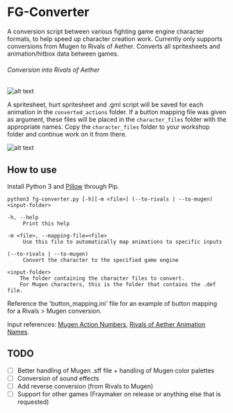 # FG-Converter
A conversion script between various fighting game engine character formats, to help speed up character creation work. Currently only supports conversions from Mugen to Rivals of Aether. Converts all spritesheets and animation/hitbox data between games.

###### Conversion into Rivals of Aether
![alt text](https://i.imgur.com/O2XegT7.png)

A spritesheet, hurt spritesheet and .gml script will be saved for each animation in the `converted_actions` folder. If a button mapping file was given as argument, these files will be placed in the `character_files` folder with the appropriate names. Copy the `character_files` folder to your workshop folder and continue work on it from there.

![alt text](https://i.imgur.com/uqQEjjS.png)
  
## How to use
Install Python 3 and [Pillow](https://github.com/python-pillow/Pillow) through Pip.

```
python3 fg-converter.py [-h][-m <file>] (--to-rivals | --to-mugen) <input-folder>

-h, --help
     Print this help

-m <file>, --mapping-file=<file>
     Use this file to automatically map animations to specific inputs

(--to-rivals | --to-mugen)
     Convert the character to the specified game engine

<input-folder>
    The folder containing the character files to convert.
    For Mugen characters, this is the folder that contains the .def file.
```

Reference the 'button_mapping.ini' file for an example of button mapping for a Rivals > Mugen conversion.

Input references: 
[Mugen Action Numbers](http://www.elecbyte.com/mugendocs-11b1/air.html#character-reserved-action-numbers), [Rivals of Aether Animation Names](https://rivalsofaether.com/animation-names/).

## TODO
- [ ] Better handling of Mugen .sff file + handling of Mugen color palettes
- [ ] Conversion of sound effects
- [ ] Add reverse conversion (from Rivals to Mugen)
- [ ] Support for other games (Fraymaker on release or anything else that is requested)
